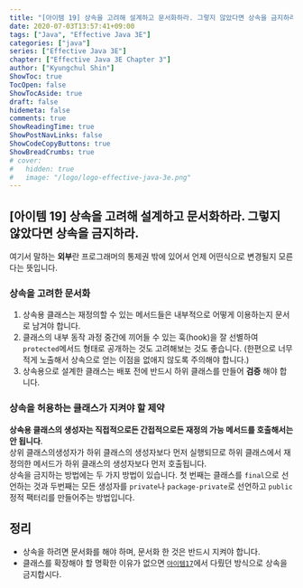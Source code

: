```yaml
---
title: "[아이템 19] 상속을 고려해 설계하고 문서화하라. 그렇지 않았다면 상속을 금지하라"
date: 2020-07-03T13:57:41+09:00
tags: ["Java", "Effective Java 3E"]
categories: ["java"]
series: ["Effective Java 3E"]
chapter: ["Effective Java 3E Chapter 3"]
author: ["Kyungchul Shin"]
ShowToc: true
TocOpen: false
ShowTocAside: true
draft: false
hidemeta: false
comments: true
ShowReadingTime: true
ShowPostNavLinks: false
ShowCodeCopyButtons: true
ShowBreadCrumbs: true
# cover:
#   hidden: true
#   image: "/logo/logo-effective-java-3e.png"
---
```

## [아이템 19] 상속을 고려해 설계하고 문서화하라. 그렇지 않았다면 상속을 금지하라.

여기서 말하는 **외부**란 프로그래머의 통제권 밖에 있어서 언제 어떤식으로 변경될지 모른다는 뜻입니다.
### **상속을 고려한 문서화**
1. 상속용 클래스는 재정의할 수 있는 메서드들은 내부적으로 어떻게 이용하는지 문서로 남겨야 합니다.
2. 클래스의 내부 동작 과정 중간에 끼어들 수 있는 훅(hook)을 잘 선별하여 `protected`메서드 형태로 공개하는 것도 고려해보는 것도 좋습니다. (한편으로 너무 적게 노출해서 상속으로 얻는 이점을 없애지 않도록 주의해야 합니다.)
3. 상속용으로 설계한 클래스는 배포 전에 반드시 하위 클래스를 만들어 **검증** 해야 합니다.

### 상속을 허용하는 클래스가 지켜야 할 제약

**상속용 클래스의 생성자는 직접적으로든 간접적으로든 재정의 가능 메서드를 호출해서는 안 됩니다**.   
상위 클래스의생성자가 하위 클래스의 생성자보다 먼저 실행되므로 하위 클래스에서 재정의한 메서드가 하위 클래스의 생성자보다 먼저 호출됩니다.   
상속을 금지하는 방법에는 두 가지 방법이 있습니다. 첫 번째는 클래스를 `final`으로 선언하는 것과 두번째는 모든 생성자를 `private`나 `package-private`로 선언하고 `public` 정적 팩터리를 만들어주는 방법입니다.


## 정리
- 상속을 하려면 문서화를 해야 하며, 문서화 한 것은 반드시 지켜야 합니다.
- 클래스를 확장해야 할 명확한 이유가 없으면 [`아이템17`](/posts/effective-java-3e/chapter-03/item17/)에서 다뤘던 방식으로 상속을 금지합시다.

